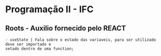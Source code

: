 # Programação II - IFC


## Roots - Auxilio fornecido pelo REACT 
`````
- useState | Fala sobre o estado das variaveis, para ser utilizado deve ser importado e 
setado dentro de uma function;
